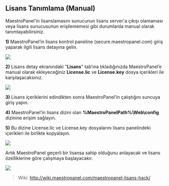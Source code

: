 ## Lisans Tanımlama (Manual)

MaestroPanel'in lisanslamasını sunucunun lisans server'a çıkışı olamaması veya lisans sunucusunun erişilememesi gibi durumlarda manual olarak tanımlayabilirsiniz. 

**1)** MaestroPanel’in lisans kontrol paneline (secure.maestropanel.com) giriş yaparak ilgili lisans detayına gelin.

![](http://wiki.maestropanel.com/wp-content/uploads/2014/12/license_1.png)

**2)** Lisans detay ekranındaki "**Lisans**" tab’ına tıkladığınızda MaestroPanel’e manual olarak ekleyeceğiniz **License.lic** ve **License.key** dosya içerikleri ile karşılaşacaksınız.

![](http://wiki.maestropanel.com/wp-content/uploads/2014/12/license_2.png)

**3)** Lisans içeriklerini edindikten sonra MaestroPanel’in çalıştığını suncuya giriş yapın.

**4)** MaestroPanel’in lisans dizini olan **%MaestroPanelPath%\Web\config** dizinine erişim sağlayın.

**5)** Bu dizine License.lic ve License.key dosyalarını lisans panelindeki içerikleri ile birlikte kopyalayın.

![](http://wiki.maestropanel.com/wp-content/uploads/2014/12/license_path_1-e1417713165809.png)

Artık MaestroPanel geçerli bir lisansa sahip olduğunu anlayacak ve lisans özelliklerine göre çalışmaya başlayacakır.

![](http://wiki.maestropanel.com/wp-content/uploads/2014/12/license_ok_2.png)

> Wiki: http://wiki.maestropanel.com/maestropanel-lisans-hack/